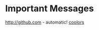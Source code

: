 # Important Messages

http://github.com - automatic!
[coolors](https://coolors.co/317b22-de1a1a-0d1821-fff8f0-23001e-f05d23)
